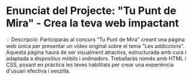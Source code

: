 # Enunciat del Projecte: "Tu Punt de Mira" - Crea la teva web impactant
💡 Descripció: Participaràs al concurs "Tu Punt de Mira" creant una pàgina web única per presentar un vídeo original sobre el tema "Les addiccions". Aquesta pàgina haurà de ser visualment atractiva, estructurada amb cura i adaptada a dispositius mòbils i ordinadors. Treballaràs només amb HTML i CSS, posant en pràctica les teves habilitats per crear una experiència d'usuari efectiva i senzilla.
